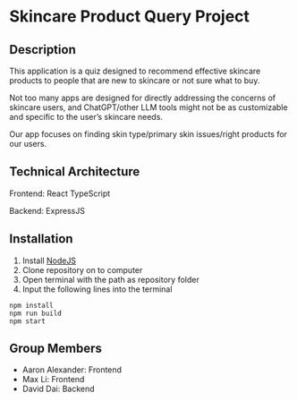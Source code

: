 # Skincare Product Query Project 

## Description

This application is a quiz designed to recommend effective skincare products to people that are new to skincare or not sure what to buy.

Not too many apps are designed for directly addressing the concerns of skincare users, and ChatGPT/other LLM tools might not be as customizable and specific to the user’s skincare needs.

Our app focuses on finding skin type/primary skin issues/right products for our users.

## Technical Architecture

Frontend: React TypeScript

Backend: ExpressJS

## Installation

1. Install [NodeJS](https://nodejs.org/en/download) 
2. Clone repository on to computer
3. Open terminal with the path as repository folder
4. Input the following lines into the terminal

```
npm install
npm run build
npm start
```

## Group Members

- Aaron Alexander: Frontend
- Max Li: Frontend
- David Dai: Backend

